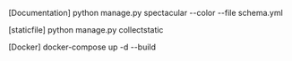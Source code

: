[Documentation]
python manage.py spectacular --color --file schema.yml

[staticfile]
python manage.py collectstatic

[Docker]
docker-compose up -d --build
